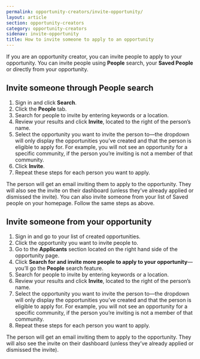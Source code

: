 ```yaml
---
permalink: opportunity-creators/invite-opportunity/
layout: article
section: opportunity-creators
category: opportunity-creators
sidenav: invite-opportunity
title: How to invite someone to apply to an opportunity
---
```


If you are an opportunity creator, you can invite people to apply to your opportunity. You can invite people using **People** search, your **Saved People** or directly from your opportunity.
## Invite someone through People search

1. Sign in and click **Search**.
2. Click the **People** tab.
3. Search for people to invite by entering keywords or a location.
4. Review your results and click **Invite**, located to the right of the person’s name.
5. Select the opportunity you want to invite the person to—the dropdown will only display the opportunities you’ve created and that the person is eligible to apply for. For example, you will not see an opportunity for a specific community, if the person you’re inviting is not a member of that community.
6. Click **Invite**. 
7. Repeat these steps for each person you want to apply.

The person will get an email inviting them to apply to the opportunity. They will also see the invite on their dashboard (unless they’ve already applied or dismissed the invite).
You can also invite someone from your list of Saved people on your homepage. Follow the same steps as above.

## Invite someone from your opportunity

1. Sign in and go to your list of created opportunities.
2. Click the opportunity you want to invite people to.
3. Go to the **Applicants** section located on the right hand side of the opportunity page.
4. Click **Search for and invite more people to apply to your opportunity**—you’ll go the **People** search feature.
5. Search for people to invite by entering keywords or a location.
6. Review your results and click **Invite**, located to the right of the person’s name.
7. Select the opportunity you want to invite the person to—the dropdown will only display the opportunities you’ve created and that the person is eligible to apply for. For example, you will not see an opportunity for a specific community, if the person you’re inviting is not a member of that community.
8. Repeat these steps for each person you want to apply.

The person will get an email inviting them to apply to the opportunity. They will also see the invite on their dashboard (unless they’ve already applied or dismissed the invite).
